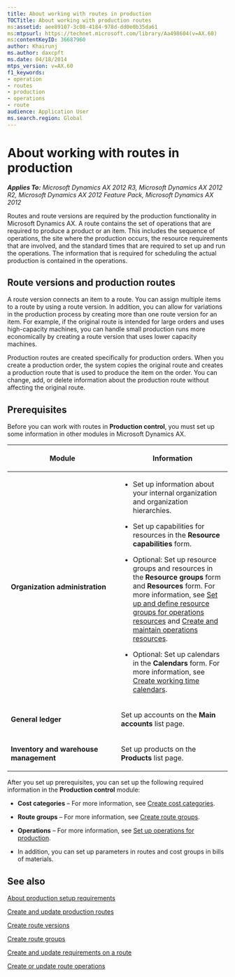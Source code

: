 ```yaml
---
title: About working with routes in production
TOCTitle: About working with production routes
ms:assetid: aee89107-3c08-4184-978d-dd0e0b35da61
ms:mtpsurl: https://technet.microsoft.com/library/Aa498604(v=AX.60)
ms:contentKeyID: 36687960
author: Khairunj
ms.author: daxcpft
ms.date: 04/18/2014
mtps_version: v=AX.60
f1_keywords:
- operation
- routes
- production
- operations
- route
audience: Application User
ms.search.region: Global
---
```


# About working with routes in production 


_**Applies To:** Microsoft Dynamics AX 2012 R3, Microsoft Dynamics AX 2012 R2, Microsoft Dynamics AX 2012 Feature Pack, Microsoft Dynamics AX 2012_

Routes and route versions are required by the production functionality in Microsoft Dynamics AX. A route contains the set of operations that are required to produce a product or an item. This includes the sequence of operations, the site where the production occurs, the resource requirements that are involved, and the standard times that are required to set up and run the operations. The information that is required for scheduling the actual production is contained in the operations.

## Route versions and production routes

A route version connects an item to a route. You can assign multiple items to a route by using a route version. In addition, you can allow for variations in the production process by creating more than one route version for an item. For example, if the original route is intended for large orders and uses high-capacity machines, you can handle small production runs more economically by creating a route version that uses lower capacity machines.

Production routes are created specifically for production orders. When you create a production order, the system copies the original route and creates a production route that is used to produce the item on the order. You can change, add, or delete information about the production route without affecting the original route.

## Prerequisites

Before you can work with routes in **Production control**, you must set up some information in other modules in Microsoft Dynamics AX.

<table>
<colgroup>
<col style="width: 50%" />
<col style="width: 50%" />
</colgroup>
<thead>
<tr class="header">
<th><p>Module</p></th>
<th><p>Information</p></th>
</tr>
</thead>
<tbody>
<tr class="odd">
<td><p><strong>Organization administration</strong></p></td>
<td><ul>
<li><p>Set up information about your internal organization and organization hierarchies.</p></li>
<li><p>Set up capabilities for resources in the <strong>Resource capabilities</strong> form.</p></li>
<li><p>Optional: Set up resource groups and resources in the <strong>Resource groups</strong> form and <strong>Resources</strong> form. For more information, see <a href="set-up-and-define-resource-groups-for-operations-resources.md">Set up and define resource groups for operations resources</a> and <a href="create-and-maintain-operations-resources.md">Create and maintain operations resources</a>.</p></li>
<li><p>Optional: Set up calendars in the <strong>Calendars</strong> form. For more information, see <a href="create-working-time-calendars.md">Create working time calendars</a>.</p></li>
</ul></td>
</tr>
<tr class="even">
<td><p><strong>General ledger</strong></p></td>
<td><p>Set up accounts on the <strong>Main accounts</strong> list page.</p></td>
</tr>
<tr class="odd">
<td><p><strong>Inventory and warehouse management</strong></p></td>
<td><p>Set up products on the <strong>Products</strong> list page.</p></td>
</tr>
</tbody>
</table>


After you set up prerequisites, you can set up the following required information in the **Production control** module:

  - **Cost categories** – For more information, see [Create cost categories](create-cost-categories.md).

  - **Route groups** – For more information, see [Create route groups](create-route-groups.md).

  - **Operations** – For more information, see [Set up operations for production](set-up-operations-for-production.md).

  - In addition, you can set up parameters in routes and cost groups in bills of materials.

## See also

[About production setup requirements](about-production-setup-requirements.md)

[Create and update production routes](create-and-update-production-routes.md)

[Create route versions](create-route-versions.md)

[Create route groups](create-route-groups.md)

[Create and update requirements on a route](create-and-update-requirements-on-a-route.md)

[Create or update route operations](create-or-update-route-operations.md)

  


